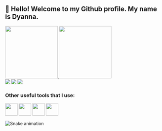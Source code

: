 <div>
 
## 👋 Hello! Welcome to my Github profile. My name is Dyanna.
 
   <a href="https://github.com/dyannacruz">
   <img height="170em" src="https://github-readme-stats.vercel.app/api/top-langs/?username=dyannacruz&layout=compact&langs_count=7&theme=dracula"/>
   <img height="170em" src="https://github-readme-stats.vercel.app/api?username=dyannacruz&show_icons=true&theme=dracula&include_all_commits=true&count_private=true"/>
</div>

 
<div>
   <a href = "mailto:dyannacruz23@gmail.com"><img src="https://img.shields.io/badge/Gmail-D14836?style=for-the-badge&logo=gmail&logoColor=white" target="_blank"></a>
   <a href="https://instagram.com/eng_dyanna" target="_blank"><img src="https://img.shields.io/badge/-Instagram-%23E4405F?style=for-the-badge&logo=instagram&logoColor=white" target="_blank"></a>
   <a href="https://www.linkedin.com/in/dyannacruz" target="_blank"><img src="https://img.shields.io/badge/-LinkedIn-%230077B5?style=for-the-badge&logo=linkedin&logoColor=white" target="_blank"></a>
</div>

 
<div>

### Other useful tools that I use:
 
   <img src="https://cdn.jsdelivr.net/gh/devicons/devicon/icons/c/c-original.svg" width="40" height="40"/>
   <img src="https://cdn.jsdelivr.net/gh/devicons/devicon/icons/python/python-original-wordmark.svg" width="40" height="40"/>
   <img src="https://cdn.jsdelivr.net/gh/devicons/devicon/icons/linux/linux-original.svg" width="40" height="40"/>
   <img src="https://cdn.jsdelivr.net/gh/devicons/devicon/icons/latex/latex-original.svg" width="40" height="40"/>
</div>

 
<div>

   ![Snake animation](https://github.com/dyannacruz/dyannacruz/blob/output/github-contribution-grid-snake.svg)
</div>
